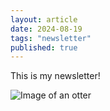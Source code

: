```yaml
---
layout: article
date: 2024-08-19
tags: "newsletter"
published: true
---
```


This is my newsletter!

![Image of an otter](https://search.tankengin.es/image_proxy?url=https%3A%2F%2Fmedia.istockphoto.com%2Fid%2F149089271%2Fphoto%2Fotter.jpg%3Fs%3D612x612%26w%3D0%26k%3D20%26c%3D0qdTpVrJeP9PvUExF63MDcGskpjcTNeMaMOVdtHMaZc%3D&h=b59628c0892b283ba0c524b92ee97e4abc0a1cc2eb805ff4ea4fc24bee3680b5)
